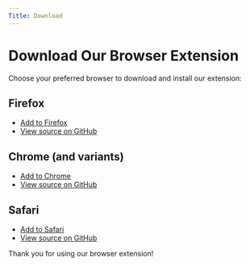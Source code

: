 ```yaml
---
Title: Download
---
```


# Download Our Browser Extension

Choose your preferred browser to download and install our extension:

## Firefox

- [Add to Firefox](https://addons.mozilla.org/firefox/downloads/latest/terms-of-service-didnt-read/addon-latest.xpi)
- [View source on GitHub](https://github.com/tosdr/browser-extensions)

## Chrome (and variants)

- [Add to Chrome](https://chrome.google.com/webstore/detail/hjdoplcnndgiblooccencgcggcoihigg)
- [View source on GitHub](https://github.com/tosdr/browser-extensions)

## Safari

- [Add to Safari](https://apps.apple.com/en/app/tos-dr/id6470998202?l=en-GB)
- [View source on GitHub](https://github.com/tosdr/browser-extensions)

Thank you for using our browser extension!
